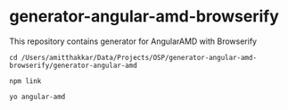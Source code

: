 # generator-angular-amd-browserify

This repository contains generator for AngularAMD with Browserify


`cd /Users/amitthakkar/Data/Projects/OSP/generator-angular-amd-browserify/generator-angular-amd`

`npm link`

`yo angular-amd`